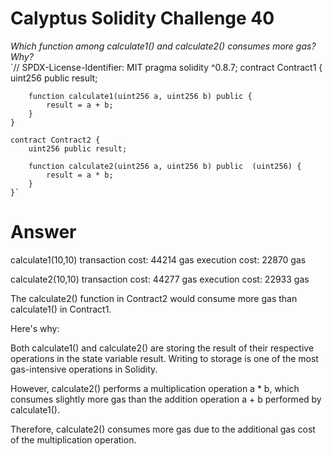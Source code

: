 # Calyptus Solidity Challenge 40

*Which function among calculate1() and calculate2() consumes more gas? Why?*    
    `// SPDX-License-Identifier: MIT
    pragma solidity ^0.8.7;
    contract Contract1 {
        uint256 public result;

        function calculate1(uint256 a, uint256 b) public {
            result = a + b;
        }
    }

    contract Contract2 {
        uint256 public result;

        function calculate2(uint256 a, uint256 b) public  (uint256) {
            result = a * b;
        }
    }`

# Answer
calculate1(10,10)
transaction cost: 44214 gas
execution cost: 22870 gas

calculate2(10,10)
transaction cost: 44277 gas
execution cost: 22933 gas

The calculate2() function in Contract2 would consume more gas than calculate1() in Contract1.

Here's why:

Both calculate1() and calculate2() are storing the result of their respective operations in the state variable result. Writing to storage is one of the most gas-intensive operations in Solidity.

However, calculate2() performs a multiplication operation a * b, which consumes slightly more gas than the addition operation a + b performed by calculate1().

Therefore, calculate2() consumes more gas due to the additional gas cost of the multiplication operation.